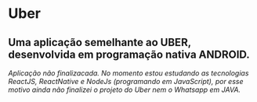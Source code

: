 # Uber
## Uma aplicação semelhante ao UBER, desenvolvida em programação nativa ANDROID.

*Aplicação não finalizacada. No momento estou estudando as tecnologias ReactJS, ReactNative e NodeJs (programando em JavaScript), por esse motivo ainda não finalizei o projeto do Uber nem o Whatsapp em JAVA.*

